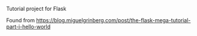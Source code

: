 Tutorial project for Flask

Found from
https://blog.miguelgrinberg.com/post/the-flask-mega-tutorial-part-i-hello-world
